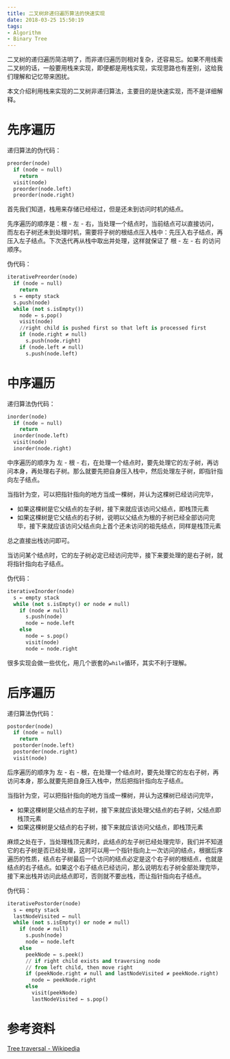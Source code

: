 ```yaml
---
title: 二叉树非递归遍历算法的快速实现
date: 2018-03-25 15:50:19
tags:
- Algorithm
- Binary Tree
---
```


二叉树的递归遍历简洁明了，而非递归遍历则相对复杂，还容易忘。如果不用线索二叉树的话，一般要用栈来实现，即便都是用栈实现，实现思路也有差别，这给我们理解和记忆带来困扰。

本文介绍利用栈来实现的二叉树非递归算法，主要目的是快速实现，而不是详细解释。

<!-- more -->

# 先序遍历

递归算法的伪代码：

```py
preorder(node)
  if (node = null)
    return
  visit(node)
  preorder(node.left)
  preorder(node.right)
```

首先我们知道，栈用来存储已经经过，但是还未到访问时机的结点。

先序遍历的顺序是：根 - 左 - 右，当处理一个结点时，当前结点可以直接访问，而左右子树还未到处理时机，需要将子树的根结点压入栈中：先压入右子结点，再压入左子结点。下次迭代再从栈中取出并处理，这样就保证了 根 - 左 - 右 的访问顺序。

伪代码：

```py
iterativePreorder(node)
  if (node = null)
    return
  s ← empty stack
  s.push(node)
  while (not s.isEmpty())
    node ← s.pop()
    visit(node)
    //right child is pushed first so that left is processed first
    if (node.right ≠ null)
      s.push(node.right)
    if (node.left ≠ null)
      s.push(node.left)
```

# 中序遍历

递归算法伪代码：

```py
inorder(node)
  if (node = null)
    return
  inorder(node.left)
  visit(node)
  inorder(node.right)
```

中序遍历的顺序为 左 - 根 - 右，在处理一个结点时，要先处理它的左子树，再访问本身，再处理右子树。那么就要先把自身压入栈中，然后处理左子树，即指针指向左子结点。

当指针为空，可以把指针指向的地方当成一棵树，并认为这棵树已经访问完毕，
- 如果这棵树是它父结点的左子树，接下来就应该访问父结点，即栈顶元素
- 如果这棵树是它父结点的右子树，说明以父结点为根的子树已经全部访问完毕，接下来就应该访问父结点向上首个还未访问的祖先结点，同样是栈顶元素

总之直接出栈访问即可。

当访问某个结点时，它的左子树必定已经访问完毕，接下来要处理的是右子树，就将指针指向右子结点。

伪代码：

```py
iterativeInorder(node)
  s ← empty stack
  while (not s.isEmpty() or node ≠ null)
    if (node ≠ null)
      s.push(node)
      node ← node.left
    else
      node ← s.pop()
      visit(node)
      node ← node.right
```

很多实现会做一些优化，用几个嵌套的`while`循环，其实不利于理解。

# 后序遍历

递归算法伪代码：

```py
postorder(node)
  if (node = null)
    return
  postorder(node.left)
  postorder(node.right)
  visit(node)
```

后序遍历的顺序为 左 - 右 - 根，在处理一个结点时，要先处理它的左右子树，再访问本身，那么就要先把自身压入栈中，然后把指针指向左子结点。

当指针为空，可以把指针指向的地方当成一棵树，并认为这棵树已经访问完毕，
- 如果这棵树是父结点的左子树，接下来就应该处理父结点的右子树，父结点即栈顶元素
- 如果这棵树是父结点的右子树，接下来就应该访问父结点，即栈顶元素

麻烦之处在于，当处理栈顶元素时，此结点的左子树已经处理完毕，我们并不知道它的右子树是否已经处理，这时可以用一个指针指向上一次访问的结点，根据后序遍历的性质，结点右子树最后一个访问的结点必定是这个右子树的根结点，也就是结点的右子结点。如果这个右子结点已经访问，那么说明左右子树全部处理完毕，接下来出栈并访问此结点即可，否则就不要出栈，而让指针指向右子结点。

伪代码：

```py
iterativePostorder(node)
  s ← empty stack
  lastNodeVisited ← null
  while (not s.isEmpty() or node ≠ null)
    if (node ≠ null)
      s.push(node)
      node ← node.left
    else
      peekNode ← s.peek()
      // if right child exists and traversing node
      // from left child, then move right
      if (peekNode.right ≠ null and lastNodeVisited ≠ peekNode.right)
        node ← peekNode.right
      else
        visit(peekNode)
        lastNodeVisited ← s.pop()
```

# 参考资料

[Tree traversal - Wikipedia](https://en.wikipedia.org/wiki/Tree_traversal)
